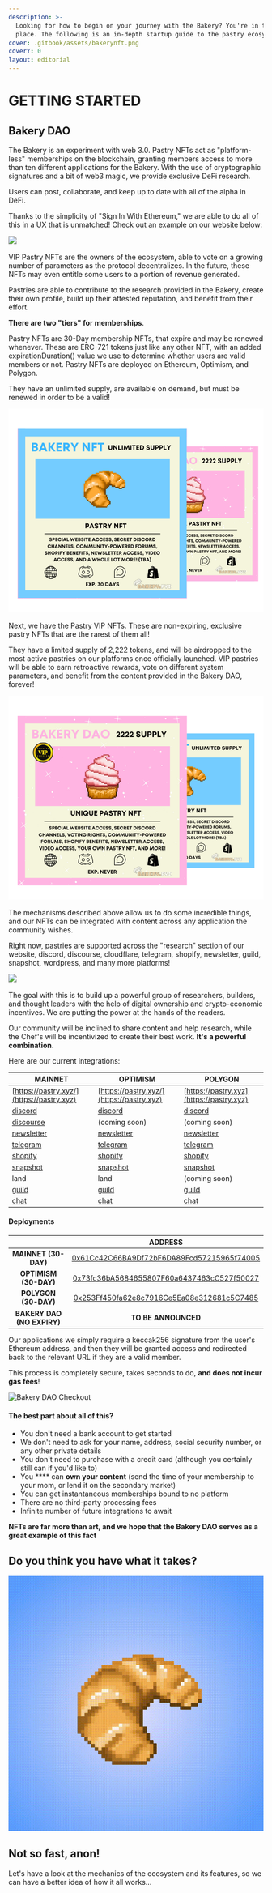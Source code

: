 ```yaml
---
description: >-
  Looking for how to begin on your journey with the Bakery? You're in the right
  place. The following is an in-depth startup guide to the pastry ecosystem.
cover: .gitbook/assets/bakerynft.png
coverY: 0
layout: editorial
---
```


# GETTING STARTED

## Bakery DAO   <a href="#bakerydao" id="bakerydao"></a>

The Bakery is an experiment with web 3.0. Pastry NFTs act as "platform-less" memberships on the blockchain, granting members access to more than ten different applications for the Bakery. With the use of cryptographic signatures and a bit of web3 magic, we provide exclusive DeFi research.

Users can post, collaborate, and keep up to date with all of the alpha in DeFi.

Thanks to the simplicity of "Sign In With Ethereum," we are able to do all of this in a UX that is unmatched! Check out an example on our website below:

![](<.gitbook/assets/disgif (1).gif>)

VIP Pastry NFTs are the owners of the ecosystem, able to vote on a growing number of parameters as the protocol decentralizes. In the future, these NFTs may even entitle some users to a portion of revenue generated.

Pastries are able to contribute to the research provided in the Bakery, create their own profile, build up their attested reputation, and benefit from their effort.&#x20;

**There are two "tiers" for memberships**.&#x20;

Pastry NFTs are 30-Day membership NFTs, that expire and may be renewed whenever. These are ERC-721 tokens just like any other NFT, with an added expirationDuration() value we use to determine whether users are valid members or not. Pastry NFTs are deployed on Ethereum, Optimism, and Polygon.

They have an unlimited supply, are available on demand, but must be renewed in order to be a valid!

![](<.gitbook/assets/Untitled design (3).png>)

Next, we have the Pastry VIP NFTs. These are non-expiring, exclusive pastry NFTs that are the rarest of them all!&#x20;

They have a limited supply of 2,222 tokens, and will be airdropped to the most active pastries on our platforms once officially launched. VIP pastries will be able to earn retroactive rewards, vote on different system parameters, and benefit from the content provided in the Bakery DAO, forever!

![](<.gitbook/assets/Untitled design (2).png>)

The mechanisms described above allow us to do some incredible things, and our NFTs can be integrated with content across any application the community wishes.&#x20;

Right now, pastries are supported across the "research" section of our website, discord, discourse, cloudflare, telegram, shopify, newsletter, guild, snapshot, wordpress, and many more platforms!

![](.gitbook/assets/IMG\_8438.PNG)

The goal with this is to build up a powerful group of researchers, builders, and thought leaders with the help of digital ownership and crypto-economic incentives. We are putting the power at the hands of the readers.

Our community will be inclined to share content and help research, while the Chef's will be incentivized to create their best work. **It's a powerful combination.**

Here are our current integrations:

| MAINNET                                                | OPTIMISM                                         | POLYGON                                          |
| ------------------------------------------------------ | ------------------------------------------------ | ------------------------------------------------ |
| [https://pastry.xyz/](https://pastry.xyz)              | [https://pastry.xyz/](https://pastry.xyz)        | [https://pastry.xyz](https://pastry.xyz)         |
| [discord](https://discord.gg/bakerydao)                | [discord](https://discord.gg/bakerydao)          | [discord](https://discord.gg/bakerydao)          |
| [discourse](https://bake.community)                    | (coming soon)                                    | (coming soon)                                    |
| [newsletter](https://bakerydao.me/newsletter/)         | [newsletter](https://bakerydao.me/newsletter/)   | [newsletter](https://bakerydao.me/newsletter)    |
| [telegram](https://alpha.guild.xyz/bakerydao-telegram) | [telegram](https://guild.xyz/bakerydao-telegram) | [telegram](https://guild.xyz/bakerydao-telegram) |
| [shopify](https://shop.pastry.xyz)                     | [shopify](https://shop.pastry.xyz)               | [shopify](https://shop.pastry.xyz)               |
| [snapshot](https://vote.bakery.fyi)                    | [snapshot](https://vote.bakery.fyi)              | [snapshot](https://vote.bakery.fyi)              |
| land                                                   | land                                             | (coming soon)                                    |
| [guild](https://guild.xyz/the-pastries)                | [guild](https://guild.xyz/the-pastries)          | [guild](https://guild.xyz/the-pastries)          |
| [chat](https://chat.pastry.xyz)                        | [chat](https://chat.pastry.xyz)                  | [chat](https://chat.pastry.xyz)                  |

#### **Deployments** <a href="#deployments" id="deployments"></a>

|                            |                                                             ADDRESS                                                            |
| :------------------------: | :----------------------------------------------------------------------------------------------------------------------------: |
|    **MAINNET (30-DAY)**    |      [0x61Cc42C66BA9Df72bF6DA89Fcd57215965f74005](https://etherscan.io/address/0x61Cc42C66BA9Df72bF6DA89Fcd57215965f74005)     |
|    **OPTIMISM (30-DAY)**   | [0x73fc36bA5684655807F60a6437463cC527f50027](https://optimistic.etherscan.io/token/0x73fc36bA5684655807F60a6437463cC527f50027) |
|    **POLYGON (30-DAY)**    |    [0x253Ff450fa62e8c7916Ce5Ea08e312681c5C7485](https://polygonscan.com/address/0x253Ff450fa62e8c7916Ce5Ea08e312681c5C7485)    |
| **BAKERY DAO (NO EXPIRY)** |                                                       **TO BE ANNOUNCED**                                                      |

Our applications we simply require a keccak256 signature from the user's Ethereum address, and then they will be granted access and redirected back to the relevant URL if they are a valid member.

This process is completely secure, takes seconds to do, **and does not incur gas fees**!

![Bakery DAO Checkout](.gitbook/assets/chrome\_2V4pgEEMnY.png)

#### **The best part about all of this?** <a href="#features" id="features"></a>

* You don't need a bank account to get started
* We don't need to ask for your name, address, social security number, or any other private details
* You don't need to purchase with a credit card (although you certainly still can if you'd like to)
* You **** can **own your content** (send the time of your membership to your mom, or lend it on the secondary market)
* You can get instantaneous memberships bound to no platform
* There are no third-party processing fees
* Infinite number of future integrations to await

**NFTs are far more than art, and we hope that the Bakery DAO serves as a great example of this fact**

## Do you think you have what it takes?

![30-DAY SUBSCRIPTION](<.gitbook/assets/30-DAY BLUE.gif>)

## Not so fast, anon!

Let's have a look at the mechanics of the ecosystem and its features, so we can have a better idea of how it all works...
